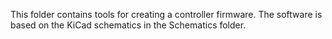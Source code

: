 This folder contains tools for creating a controller firmware.
The software is based on the KiCad schematics in the Schematics folder.
